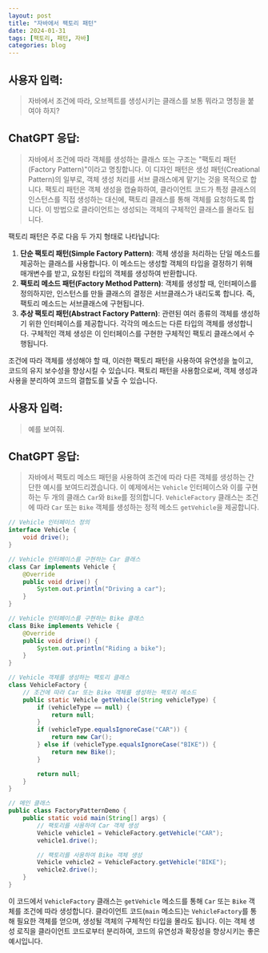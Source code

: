 ```yaml
---
layout: post
title: "자바에서 팩토리 패턴"
date: 2024-01-31
tags: [팩토리, 패턴, 자바]
categories: blog
---
```


## 사용자 입력:
> 자바에서 조건에 따라, 오브젝트를 생성시키는 클래스를 보통 뭐라고 명칭을 붙여야 하지?

## ChatGPT 응답:
> 자바에서 조건에 따라 객체를 생성하는 클래스 또는 구조는 "팩토리 패턴(Factory Pattern)"이라고 명칭합니다. 이 디자인 패턴은 생성 패턴(Creational Pattern)의 일부로, 객체 생성 처리를 서브 클래스에게 맡기는 것을 목적으로 합니다. 팩토리 패턴은 객체 생성을 캡슐화하여, 클라이언트 코드가 특정 클래스의 인스턴스를 직접 생성하는 대신에, 팩토리 클래스를 통해 객체를 요청하도록 합니다. 이 방법으로 클라이언트는 생성되는 객체의 구체적인 클래스를 몰라도 됩니다.

팩토리 패턴은 주로 다음 두 가지 형태로 나타납니다:
1. **단순 팩토리 패턴(Simple Factory Pattern)**: 객체 생성을 처리하는 단일 메소드를 제공하는 클래스를 사용합니다. 이 메소드는 생성할 객체의 타입을 결정하기 위해 매개변수를 받고, 요청된 타입의 객체를 생성하여 반환합니다.
2. **팩토리 메소드 패턴(Factory Method Pattern)**: 객체를 생성할 때, 인터페이스를 정의하지만, 인스턴스를 만들 클래스의 결정은 서브클래스가 내리도록 합니다. 즉, 팩토리 메소드는 서브클래스에 구현됩니다.
3. **추상 팩토리 패턴(Abstract Factory Pattern)**: 관련된 여러 종류의 객체를 생성하기 위한 인터페이스를 제공합니다. 각각의 메소드는 다른 타입의 객체를 생성합니다. 구체적인 객체 생성은 이 인터페이스를 구현한 구체적인 팩토리 클래스에서 수행됩니다.

조건에 따라 객체를 생성해야 할 때, 이러한 팩토리 패턴을 사용하여 유연성을 높이고, 코드의 유지 보수성을 향상시킬 수 있습니다. 팩토리 패턴을 사용함으로써, 객체 생성과 사용을 분리하여 코드의 결합도를 낮출 수 있습니다.

## 사용자 입력:
> 예를 보여줘.

## ChatGPT 응답:
> 자바에서 팩토리 메소드 패턴을 사용하여 조건에 따라 다른 객체를 생성하는 간단한 예시를 보여드리겠습니다. 이 예제에서는 `Vehicle` 인터페이스와 이를 구현하는 두 개의 클래스 `Car`와 `Bike`를 정의합니다. `VehicleFactory` 클래스는 조건에 따라 `Car` 또는 `Bike` 객체를 생성하는 정적 메소드 `getVehicle`을 제공합니다.

```java
// Vehicle 인터페이스 정의
interface Vehicle {
    void drive();
}

// Vehicle 인터페이스를 구현하는 Car 클래스
class Car implements Vehicle {
    @Override
    public void drive() {
        System.out.println("Driving a car");
    }
}

// Vehicle 인터페이스를 구현하는 Bike 클래스
class Bike implements Vehicle {
    @Override
    public void drive() {
        System.out.println("Riding a bike");
    }
}

// Vehicle 객체를 생성하는 팩토리 클래스
class VehicleFactory {
    // 조건에 따라 Car 또는 Bike 객체를 생성하는 팩토리 메소드
    public static Vehicle getVehicle(String vehicleType) {
        if (vehicleType == null) {
            return null;
        }
        if (vehicleType.equalsIgnoreCase("CAR")) {
            return new Car();
        } else if (vehicleType.equalsIgnoreCase("BIKE")) {
            return new Bike();
        }

        return null;
    }
}

// 메인 클래스
public class FactoryPatternDemo {
    public static void main(String[] args) {
        // 팩토리를 사용하여 Car 객체 생성
        Vehicle vehicle1 = VehicleFactory.getVehicle("CAR");
        vehicle1.drive();

        // 팩토리를 사용하여 Bike 객체 생성
        Vehicle vehicle2 = VehicleFactory.getVehicle("BIKE");
        vehicle2.drive();
    }
}
```

이 코드에서 `VehicleFactory` 클래스는 `getVehicle` 메소드를 통해 `Car` 또는 `Bike` 객체를 조건에 따라 생성합니다. 클라이언트 코드(`main` 메소드)는 `VehicleFactory`를 통해 필요한 객체를 얻으며, 생성될 객체의 구체적인 타입을 몰라도 됩니다. 이는 객체 생성 로직을 클라이언트 코드로부터 분리하여, 코드의 유연성과 확장성을 향상시키는 좋은 예시입니다.

